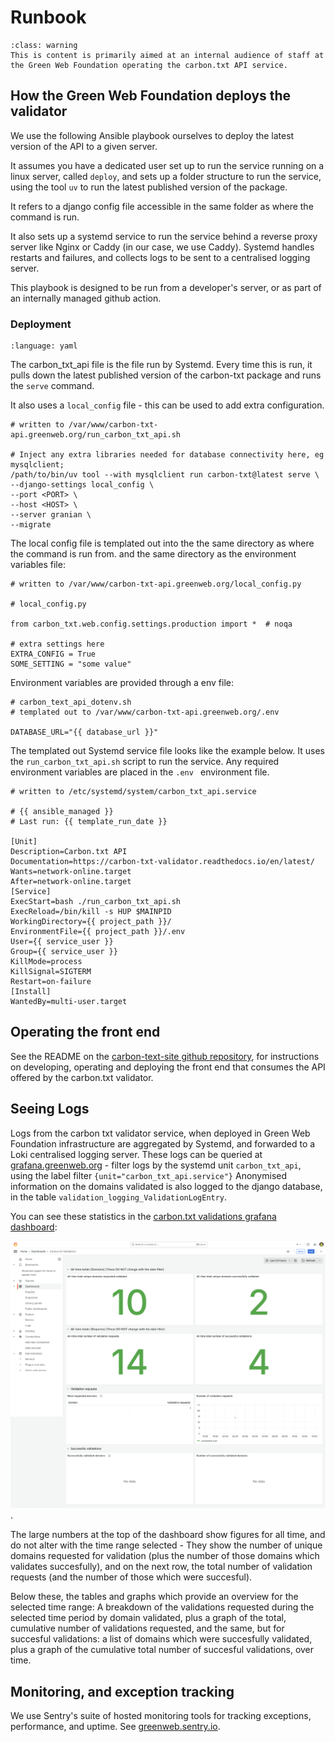 # Runbook

```{admonition} Warning
:class: warning
This is content is primarily aimed at an internal audience of staff at the Green Web Foundation operating the carbon.txt API service.
```


## How the Green Web Foundation deploys the validator

We use the following Ansible playbook ourselves to deploy the latest version of the API to a given server.

It assumes you have a dedicated user set up to run the service running on a linux server, called `deploy`, and sets up a folder structure to run the service, using the tool `uv` to run the latest published version of the package.

It refers to a django config file accessible in the same folder as where the command is run.

It also sets up a systemd service to run the service behind a reverse proxy server like Nginx or Caddy (in our case, we use Caddy). Systemd handles restarts and failures, and collects logs to be sent to a centralised logging server.

This playbook is designed to be run from a developer's server, or as part of an internally managed github action.

### Deployment


```{literalinclude} ./../ansible/playbooks/deploy.yml
:language: yaml
```



The carbon_txt_api file is the file run by Systemd. Every time this is run, it pulls down the latest published version of the carbon-txt package and runs the `serve` command.

It also uses a `local_config` file - this can be used to add extra configuration.

```shell
# written to /var/www/carbon-txt-api.greenweb.org/run_carbon_txt_api.sh

# Inject any extra libraries needed for database connectivity here, eg mysqlclient;
/path/to/bin/uv tool --with mysqlclient run carbon-txt@latest serve \
--django-settings local_config \
--port <PORT> \
--host <HOST> \
--server granian \
--migrate
```

The local config file is templated out into the the same directory as where the command is run from. and the same directory as the environment variables file:

```shell
# written to /var/www/carbon-txt-api.greenweb.org/local_config.py

# local_config.py

from carbon_txt.web.config.settings.production import *  # noqa

# extra settings here
EXTRA_CONFIG = True
SOME_SETTING = "some value"

```

Environment variables are provided through a env file:

```shell
# carbon_text_api_dotenv.sh
# templated out to /var/www/carbon-txt-api.greenweb.org/.env

DATABASE_URL="{{ database_url }}"

```


The templated out Systemd service file looks like the example below. It uses the `run_carbon_txt_api.sh` script to run the service. Any required environment variables are placed in the `.env ` environment file.

```shell
# written to /etc/systemd/system/carbon_txt_api.service

# {{ ansible_managed }}
# Last run: {{ template_run_date }}

[Unit]
Description=Carbon.txt API
Documentation=https://carbon-txt-validator.readthedocs.io/en/latest/
Wants=network-online.target
After=network-online.target
[Service]
ExecStart=bash ./run_carbon_txt_api.sh
ExecReload=/bin/kill -s HUP $MAINPID
WorkingDirectory={{ project_path }}/
EnvironmentFile={{ project_path }}/.env
User={{ service_user }}
Group={{ service_user }}
KillMode=process
KillSignal=SIGTERM
Restart=on-failure
[Install]
WantedBy=multi-user.target

```

## Operating the front end

See the README on the [carbon-text-site github repository](https://github.com/thegreenwebfoundation/carbon-txt-site), for instructions on developing, operating and deploying the front end that consumes the API offered by the carbon.txt validator.


## Seeing Logs

Logs from the carbon txt validator service, when deployed in Green Web Foundation infrastructure are aggregated by Systemd, and forwarded to a Loki centralised logging server. These logs can be queried at [grafana.greenweb.org](https://grafana.greenweb.org) - filter logs by the systemd unit `carbon_txt_api`, using the label filter `{unit="carbon_txt_api.service"}`
Anonymised information on the domains validated is also logged to the django database, in the table `validation_logging_ValidationLogEntry`.

You can see these statistics in the [carbon.txt validations grafana dashboard](https://grafana.greenweb.org/d/deh0shbr55340f/carbon-txt-validations):

![Screnshot of the grafana dashboard](img/carbon-dashboard.png).

The large numbers at the top of the dashboard show figures for all time, and do not alter with the time range selected - They show the number of unique domains requested for validation (plus the number of those domains which validates succesfully), and on the next row, the total number of validation requests (and the number of those which were succesful).

Below these, the tables and graphs which provide an overview for the selected time range: A breakdown of the validations requested during the selected time period by domain validated, plus a graph of the total, cumulative number of validations requested, and the same, but for succesful validations: a list of domains which were succesfully validated, plus a graph of the cumulative total number of succesful validations, over time.




## Monitoring, and exception tracking

We use Sentry's suite of hosted monitoring tools for tracking exceptions, performance, and uptime. See [greenweb.sentry.io](https://greenweb.sentry.io/).
